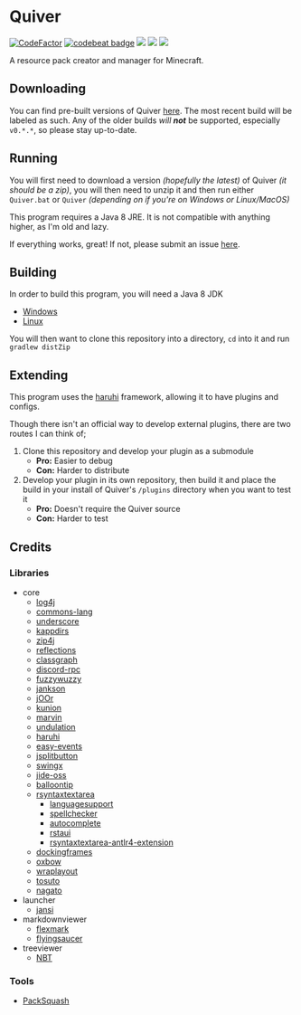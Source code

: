 # Quiver
<a href="https://www.codefactor.io/repository/github/deflatedpickle/quiver"><img src="https://www.codefactor.io/repository/github/deflatedpickle/quiver/badge" alt="CodeFactor" /></a>
<a href="https://codebeat.co/projects/github-com-deflatedpickle-quiver-rewrite"><img alt="codebeat badge" src="https://codebeat.co/badges/65a2da8a-28b9-4cd4-ac82-c521cc531a63" /></a>
<a href="https://www.codacy.com/gh/DeflatedPickle/Quiver/dashboard?utm_source=github.com&amp;utm_medium=referral&amp;utm_content=DeflatedPickle/Quiver&amp;utm_campaign=Badge_Grade"><img src="https://app.codacy.com/project/badge/Grade/ed4a4e2eb4d844eba3f8897869406128"/></a>
<a href="https://snyk.io/test/github/DeflatedPickle/Quiver"><img src="https://snyk.io/test/github/DeflatedPickle/Quiver/badge.svg"/></a>
<a href="https://codeclimate.com/github/DeflatedPickle/Quiver/maintainability"><img src="https://api.codeclimate.com/v1/badges/0f980169bbebf3f680b4/maintainability" /></a>

A resource pack creator and manager for Minecraft.

## Downloading
You can find pre-built versions of Quiver [here](https://github.com/deflatedpickle/quiver/releases).
The most recent build will be labeled as such. Any of the older builds *will* ***not*** be supported, especially `v0.*.*`, so please stay up-to-date.

## Running
You will first need to download a version *(hopefully the latest)* of Quiver *(it should be a zip)*, you will then need to unzip it and then run either `Quiver.bat` or `Quiver` *(depending on if you're on Windows or Linux/MacOS)*

This program requires a Java 8 JRE. It is not compatible with anything higher, as I'm old and lazy.

If everything works, great! If not, please submit an issue [here](https://github.com/DeflatedPickle/Quiver/issues?q=is%3Aissue+is%3Aopen+sort%3Aupdated-desc).

## Building
In order to build this program, you will need a Java 8 JDK

- [Windows](https://github.com/ojdkbuild/ojdkbuild/releases/tag/java-1.8.0-openjdk-debug-1.8.0.265-1.b01)
- [Linux](http://openjdk.java.net/install/)

You will then want to clone this repository into a directory, `cd` into it and run `gradlew distZip`

## Extending
This program uses the [haruhi](https://github.com/DeflatedPickle/haruhi) framework, allowing it to have plugins and configs.

Though there isn't an official way to develop external plugins, there are two routes I can think of;

1. Clone this repository and develop your plugin as a submodule
	- **Pro:** Easier to debug
	- **Con:** Harder to distribute
2. Develop your plugin in its own repository, then build it and place the build in your install of Quiver's `/plugins` directory when you want to test it
	- **Pro:** Doesn't require the Quiver source
	- **Con:** Harder to test

## Credits
### Libraries
- core
	- [log4j](https://github.com/apache/logging-log4j2)
	- [commons-lang](https://github.com/apache/commons-lang)
	- [underscore](https://github.com/javadev/underscore-java)
	- [kappdirs](https://github.com/erayerdin/kappdirs)
	- [zip4j](https://github.com/srikanth-lingala/zip4j)
	- [reflections](https://github.com/ronmamo/reflections)
	- [classgraph](https://github.com/classgraph/classgraph)
	- [discord-rpc](https://github.com/Vatuu/discord-rpc)
	- [fuzzywuzzy](https://github.com/xdrop/fuzzywuzzy)
	- [jankson](https://github.com/falkreon/Jankson)
	- [jOOr](https://github.com/jOOQ/jOOR)
	- [kunion](https://github.com/renatoathaydes/kunion)
	- [marvin](https://github.com/DeflatedPickle/marvin)
	- [undulation](https://github.com/DeflatedPickle/undulation)
	- [haruhi](https://github.com/DeflatedPickle/haruhi)
	- [easy-events](https://github.com/Fylipp/easy-events)
	- [jsplitbutton](https://github.com/rhwood/jsplitbutton)
	- [swingx](https://github.com/smartbow-gmbh/swingx)
	- [jide-oss](https://github.com/jidesoft/jide-oss)
	- [balloontip](https://github.com/timmolderez/balloontip)
	- [rsyntaxtextarea](https://github.com/bobbylight/RSyntaxTextArea)
		- [languagesupport](https://github.com/bobbylight/RSTALanguageSupport)
		- [spellchecker](https://github.com/bobbylight/SpellChecker)
		- [autocomplete](https://github.com/bobbylight/AutoComplete)
		- [rstaui](https://github.com/bobbylight/RSTAUI)
		- [rsyntaxtextarea-antlr4-extension](https://github.com/tisoft/rsyntaxtextarea-antlr4-extension)
	- [dockingframes](https://github.com/Benoker/DockingFrames)
	- [oxbow](https://github.com/eugener/oxbow)
	- [wraplayout](https://github.com/DeflatedPickle/WrapLayout)
	- [tosuto](https://github.com/DeflatedPickle/tosuto)
	- [nagato](https://github.com/DeflatedPickle/Nagato)
- launcher
	- [jansi](https://github.com/fusesource/jansi)
- markdownviewer
	- [flexmark](https://github.com/vsch/flexmark-java)
	- [flyingsaucer](https://github.com/flyingsaucerproject/flyingsaucer)
- treeviewer
	- [NBT](https://github.com/Querz/NBT)
### Tools
- [PackSquash](https://github.com/ComunidadAylas/PackSquash)
